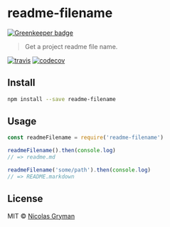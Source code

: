 # readme-filename

[![Greenkeeper badge](https://badges.greenkeeper.io/ngryman/readme-filename.svg)](https://greenkeeper.io/)

> Get a project readme file name.

[![travis][travis-image]][travis-url] [![codecov][codecov-image]][codecov-url]

[travis-image]: https://img.shields.io/travis/ngryman/readme-filename.svg?style=flat
[travis-url]: https://travis-ci.org/ngryman/readme-filename
[codecov-image]: https://img.shields.io/codecov/c/github/ngryman/readme-filename.svg
[codecov-url]: https://codecov.io/github/ngryman/readme-filename


## Install

```bash
npm install --save readme-filename
```

## Usage

```javascript
const readmeFilename = require('readme-filename')

readmeFilename().then(console.log)
// => readme.md

readmeFilename('some/path').then(console.log)
// => README.markdown
```

## License

MIT © [Nicolas Gryman](http://ngryman.sh)
